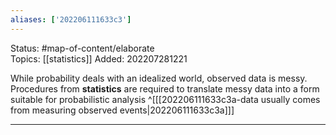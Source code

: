 ```yaml
---
aliases: ['202206111633c3']
---
```

Status: #map-of-content/elaborate  
Topics: [[statistics]]
Added: 202207281221

While probability deals with an idealized world, observed data is messy. Procedures from **statistics** are required to translate messy data into a form suitable for probabilistic analysis ^[[[202206111633c3a-data usually comes from measuring observed events|202206111633c3a]]]





___